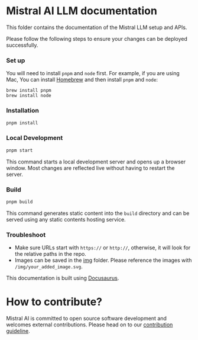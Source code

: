 # Mistral AI LLM documentation

This folder contains the documentation of the Mistral LLM setup and APIs.


Please follow the following steps to ensure your changes can be deployed successfully.

### Set up 

You will need to install `pnpm` and `node` first. For example, if you are using Mac, You can install [Homebrew](https://brew.sh/) and then install `pnpm` and `node`:
```
brew install pnpm
brew install node
```

### Installation

```bash
pnpm install
```

### Local Development

```bash
pnpm start
```

This command starts a local development server and opens up a browser window. Most changes are reflected live without having to restart the server.

### Build

```bash
pnpm build
```

This command generates static content into the `build` directory and can be served using any static contents hosting service.

### Troubleshoot 
- Make sure URLs start with `https://` or `http://`, otherwise, it will look for the relative paths in the repo. 
- Images can be saved in the [img](https://github.com/mistralai/platform-docs-public/tree/main/static/img) folder. Please reference the images with `/img/your_added_image.svg`. 


This documentation is built using [Docusaurus](https://docusaurus.io/).

# How to contribute? 

Mistral AI is committed to open source software development and welcomes external contributions. Please head on to our [contribution guideline](https://docs.mistral.ai/contribute/).